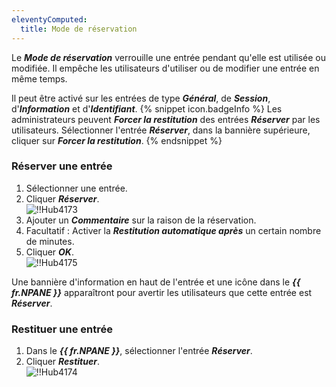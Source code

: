 ```yaml
---
eleventyComputed:
  title: Mode de réservation
---
```

Le ***Mode de réservation*** verrouille une entrée pendant qu'elle est utilisée ou modifiée. Il empêche les utilisateurs d'utiliser ou de modifier une entrée en même temps.  

Il peut être activé sur les entrées de type ***Général***, de ***Session***, d'***Information*** et d'***Identifiant***. 
{% snippet icon.badgeInfo %} 
Les administrateurs peuvent ***Forcer la restitution*** des entrées ***Réserver*** par les utilisateurs. Sélectionner l'entrée ***Réserver***, dans la bannière supérieure, cliquer sur ***Forcer la restitution***. 
{% endsnippet %}
 
### Réserver une entrée 

1. Sélectionner une entrée. 
1. Cliquer ***Réserver***.  
![!!Hub4173](https://webdevolutions.azureedge.net/docs/fr/hub/Hub4173.png) 
1. Ajouter un ***Commentaire*** sur la raison de la réservation. 
1. Facultatif : Activer la ***Restitution automatique après*** un certain nombre de minutes. 
1. Cliquer ***OK***.  
![!!Hub4175](https://webdevolutions.azureedge.net/docs/fr/hub/Hub4175.png)  

Une bannière d'information en haut de l'entrée et une icône dans le ***{{ fr.NPANE }}*** apparaîtront pour avertir les utilisateurs que cette entrée est ***Réserver***. 

### Restituer une entrée 

1. Dans le ***{{ fr.NPANE }}***, sélectionner l'entrée ***Réserver***. 
2. Cliquer ***Restituer***.  
![!!Hub4174](https://webdevolutions.azureedge.net/docs/fr/hub/Hub4174.png) 
